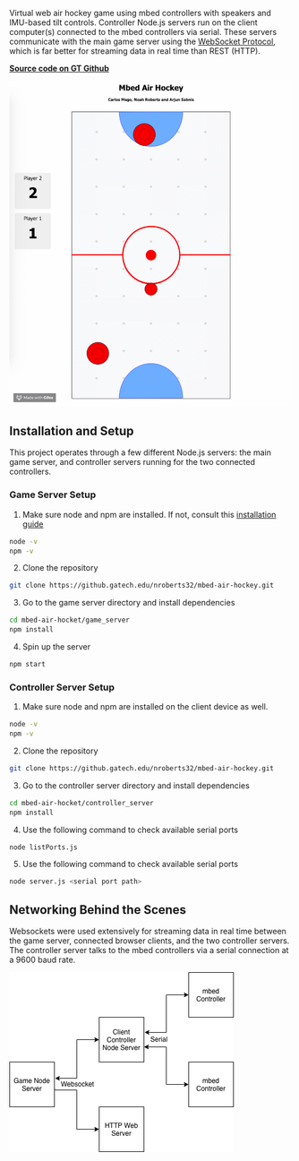 Virtual web air hockey game using mbed controllers with speakers and IMU-based tilt controls. Controller Node.js servers run on the client computer(s) connected to the mbed controllers via serial. These servers communicate with the main game server using the [WebSocket Protocol](https://tools.ietf.org/html/rfc6455), which is far better for streaming data in real time than REST (HTTP).

**[Source code on GT Github](https://github.gatech.edu/nroberts32/mbed-air-hockey)**

![Game Gif](https://raw.githubusercontent.com/vertigoner/Mbed-Air-Hockey/master/game.gif)

## Installation and Setup

This project operates through a few different Node.js servers: the main game server, and controller servers running for the two connected controllers.

### Game Server Setup

1. Make sure node and npm are installed. If not, consult this [installation guide](https://nodejs.org/en/download/package-manager/)

```bash
node -v
npm -v
```
      
2. Clone the repository

```bash
git clone https://github.gatech.edu/nroberts32/mbed-air-hockey.git
```
      
3. Go to the game server directory and install dependencies

```bash
cd mbed-air-hocket/game_server
npm install
```
      
4. Spin up the server

```bash
npm start
```
      
### Controller Server Setup

1. Make sure node and npm are installed on the client device as well.

```bash
node -v
npm -v
```
      
2. Clone the repository

```bash
git clone https://github.gatech.edu/nroberts32/mbed-air-hockey.git
```
      
3. Go to the controller server directory and install dependencies

```bash
cd mbed-air-hocket/controller_server
npm install
```
      
4. Use the following command to check available serial ports

```bash
node listPorts.js
```
      
5. Use the following command to check available serial ports

```bash
node server.js <serial port path>
```
      
## Networking Behind the Scenes

Websockets were used extensively for streaming data in real time between the game server, connected browser clients, and the two controller servers. The controller server talks to the mbed controllers via a serial connection at a 9600 baud rate.

![Networking Block Diagram](https://raw.githubusercontent.com/vertigoner/Mbed-Air-Hockey/master/Untitled%20Diagram.png)
